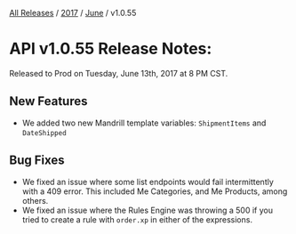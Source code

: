 [All Releases](../../README.md) / [2017](../README.md) / [June](README.md) / v1.0.55
# API v1.0.55 Release Notes:

Released to Prod on Tuesday, June 13th, 2017 at 8 PM CST.

## New Features
- We added two new Mandrill template variables: `ShipmentItems` and `DateShipped`

## Bug Fixes
- We fixed an issue where some list endpoints would fail intermittently with a 409 error. This included Me Categories, and Me Products, among others.
- We fixed an issue where the Rules Engine was throwing a 500 if you tried to create a rule with `order.xp` in either of the expressions.

